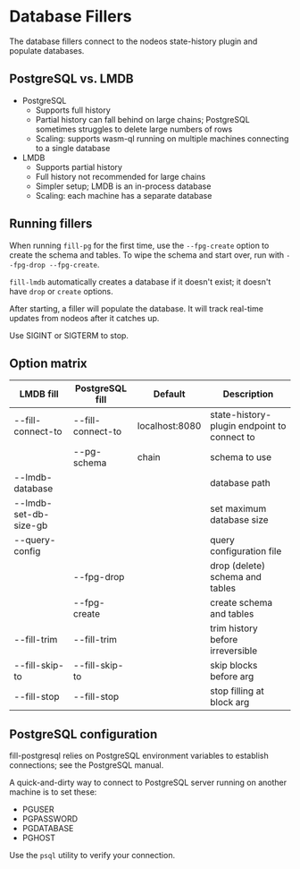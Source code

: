 # Database Fillers

The database fillers connect to the nodeos state-history plugin and populate databases. 

## PostgreSQL vs. LMDB

* PostgreSQL
  * Supports full history
  * Partial history can fall behind on large chains; PostgreSQL sometimes struggles to delete large numbers of rows
  * Scaling: supports wasm-ql running on multiple machines connecting to a single database
* LMDB
  * Supports partial history
  * Full history not recommended for large chains
  * Simpler setup; LMDB is an in-process database
  * Scaling: each machine has a separate database

## Running fillers

When running `fill-pg` for the first time, use the `--fpg-create` option to create the schema and tables. To wipe the schema and start over, run with `--fpg-drop --fpg-create`. 

`fill-lmdb` automatically creates a database if it doesn't exist; it doesn't have `drop` or `create` options.

After starting, a filler will populate the database. It will track real-time updates from nodeos after it catches up.

Use SIGINT or SIGTERM to stop.

## Option matrix

| LMDB fill             | PostgreSQL fill           | Default               | Description |
|---------------------  |-------------------------- |--------------------   |-------------|
| --fill-connect-to     | --fill-connect-to         | localhost:8080        | state-history-plugin endpoint to connect to |
|                       | --pg-schema               | chain                 | schema to use |
| --lmdb-database       |                           |                       | database path |
| --lmdb-set-db-size-gb |                           |                       | set maximum database size |
| --query-config        |                           |                       | query configuration file |
|                       | --fpg-drop                |                       | drop (delete) schema and tables |
|                       | --fpg-create              |                       | create schema and tables |
| --fill-trim           | --fill-trim               |                       | trim history before irreversible |
| --fill-skip-to        | --fill-skip-to            |                       | skip blocks before arg |
| --fill-stop           | --fill-stop               |                       | stop filling at block arg |

## PostgreSQL configuration

fill-postgresql relies on PostgreSQL environment variables to establish connections; see the PostgreSQL manual.

A quick-and-dirty way to connect to PostgreSQL server running on another machine is to set these:
* PGUSER
* PGPASSWORD
* PGDATABASE
* PGHOST

Use the `psql` utility to verify your connection.
